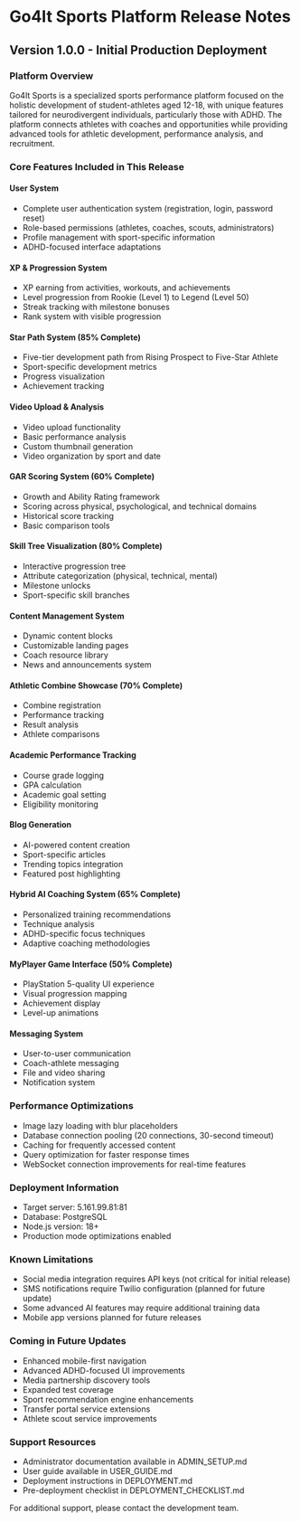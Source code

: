 # Go4It Sports Platform Release Notes

## Version 1.0.0 - Initial Production Deployment

### Platform Overview

Go4It Sports is a specialized sports performance platform focused on the holistic development of student-athletes aged 12-18, with unique features tailored for neurodivergent individuals, particularly those with ADHD. The platform connects athletes with coaches and opportunities while providing advanced tools for athletic development, performance analysis, and recruitment.

### Core Features Included in This Release

#### User System
- Complete user authentication system (registration, login, password reset)
- Role-based permissions (athletes, coaches, scouts, administrators)
- Profile management with sport-specific information
- ADHD-focused interface adaptations

#### XP & Progression System
- XP earning from activities, workouts, and achievements
- Level progression from Rookie (Level 1) to Legend (Level 50)
- Streak tracking with milestone bonuses
- Rank system with visible progression

#### Star Path System (85% Complete)
- Five-tier development path from Rising Prospect to Five-Star Athlete
- Sport-specific development metrics
- Progress visualization
- Achievement tracking

#### Video Upload & Analysis
- Video upload functionality
- Basic performance analysis
- Custom thumbnail generation
- Video organization by sport and date

#### GAR Scoring System (60% Complete)
- Growth and Ability Rating framework
- Scoring across physical, psychological, and technical domains
- Historical score tracking
- Basic comparison tools

#### Skill Tree Visualization (80% Complete)
- Interactive progression tree
- Attribute categorization (physical, technical, mental)
- Milestone unlocks
- Sport-specific skill branches

#### Content Management System
- Dynamic content blocks
- Customizable landing pages
- Coach resource library
- News and announcements system

#### Athletic Combine Showcase (70% Complete)
- Combine registration
- Performance tracking
- Result analysis
- Athlete comparisons

#### Academic Performance Tracking
- Course grade logging
- GPA calculation
- Academic goal setting
- Eligibility monitoring

#### Blog Generation
- AI-powered content creation
- Sport-specific articles
- Trending topics integration
- Featured post highlighting

#### Hybrid AI Coaching System (65% Complete)
- Personalized training recommendations
- Technique analysis
- ADHD-specific focus techniques
- Adaptive coaching methodologies

#### MyPlayer Game Interface (50% Complete)
- PlayStation 5-quality UI experience
- Visual progression mapping
- Achievement display
- Level-up animations

#### Messaging System
- User-to-user communication
- Coach-athlete messaging
- File and video sharing
- Notification system

### Performance Optimizations
- Image lazy loading with blur placeholders
- Database connection pooling (20 connections, 30-second timeout)
- Caching for frequently accessed content
- Query optimization for faster response times
- WebSocket connection improvements for real-time features

### Deployment Information
- Target server: 5.161.99.81:81
- Database: PostgreSQL
- Node.js version: 18+
- Production mode optimizations enabled

### Known Limitations
- Social media integration requires API keys (not critical for initial release)
- SMS notifications require Twilio configuration (planned for future update)
- Some advanced AI features may require additional training data
- Mobile app versions planned for future releases

### Coming in Future Updates
- Enhanced mobile-first navigation
- Advanced ADHD-focused UI improvements
- Media partnership discovery tools
- Expanded test coverage
- Sport recommendation engine enhancements
- Transfer portal service extensions
- Athlete scout service improvements

### Support Resources
- Administrator documentation available in ADMIN_SETUP.md
- User guide available in USER_GUIDE.md
- Deployment instructions in DEPLOYMENT.md
- Pre-deployment checklist in DEPLOYMENT_CHECKLIST.md

For additional support, please contact the development team.